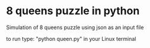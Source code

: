 # 8 queens puzzle in python

Simulation of 8 queens puzzle using json as an input file

to run type: "python queen.py" in your Linux terminal
